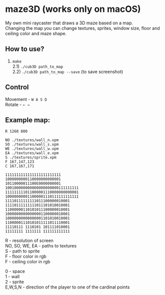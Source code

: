 # maze3D (works only on macOS)
My own mini raycaster that draws a 3D maze based on a map.  
Сhanging the map you can change textures, sprites, window size, floor and ceiling color and maze shape.  
## How to use?
1) `make`   
2.1) `./cub3D path_to_map`  
2.2) `./cub3D path_to_map --save` (to save screenshot)   

## Control
Movement - `W A S D`  
Rotate - `← →`

## Example map:
```
R 1260 800

NO ./textures/wall_n.xpm
SO ./textures/wall_s.xpm
WE ./textures/wall_w.xpm
EA ./textures/wall_e.xpm
S ./textures/sprite.xpm
F 167,147,123
C 167,167,171

1111111111111111111111111
1000000000110000000000001
10110000011100E0000000001
100100000000000000000000111111111
111111111011000001110000000000001
100000000011000001110111111111111
11110111111111011100000010001
11110111111111011101010010001
11000000110101011100000010001
10000000000000001100000010001
10000000000000001101010010001
11000001110101011111011110001
11110111 1110101 101111010001
11111111 1111111 111111111111
```
R - resolution of screen  
NO, SO, WE, EA - paths to textures  
S - path to sprite  
F - floor color in rgb  
F - ceiling color in rgb  

0 - space  
1 - wall  
2 - sprite  
E,W,S,N - direction of the player to one of the cardinal points  
